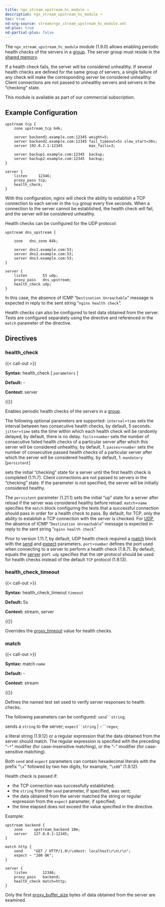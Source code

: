 ```yaml
---
title: ngx_stream_upstream_hc_module ⭐️
description: ngx_stream_upstream_hc_module ⭐️
toc: true
nd-org-source: stream/ngx_stream_upstream_hc_module.xml
nd-plus: true
nd-partial-plus: false
---
```



<!--
********************************************************************************
🛑 WARNING: AUTOGENERATED FILE - DO NOT EDIT 🛑
This Markdown file was automatically generated from the source XML documentation.
Any manual changes made directly to this file will be overwritten.
To request or suggest changes, please edit the source XML files instead.
https://github.com/nginx/nginx.org/tree/main/xml/en
********************************************************************************
-->


The `ngx_stream_upstream_hc_module` module (1.9.0)
allows enabling periodic health checks of the servers in a
[group](/nginx/module-reference/stream/ngx_stream_upstream_module#upstream).
The server group must reside in the
[shared memory](/nginx/module-reference/stream/ngx_stream_upstream_module#zone).

If a health check fails, the server will be considered unhealthy.
If several health checks are defined for the same group of servers,
a single failure of any check will make the corresponding server be
considered unhealthy.
Client connections are not passed to unhealthy servers
and servers in the “checking” state.

This module is available as part of our
commercial subscription.
## Example Configuration


```nginx
upstream tcp {
    zone upstream_tcp 64k;

    server backend1.example.com:12345 weight=5;
    server backend2.example.com:12345 fail_timeout=5s slow_start=30s;
    server 192.0.2.1:12345            max_fails=3;

    server backup1.example.com:12345  backup;
    server backup2.example.com:12345  backup;
}

server {
    listen     12346;
    proxy_pass tcp;
    health_check;
}

```


With this configuration, nginx
will check the ability to establish a TCP connection to each server
in the `tcp` group every five seconds.
When a connection to the server cannot be established,
the health check will fail, and the server will
be considered unhealthy.

Health checks can be configured for the UDP protocol:

```nginx
upstream dns_upstream {

    zone   dns_zone 64k;

    server dns1.example.com:53;
    server dns2.example.com:53;
    server dns3.example.com:53;
}

server {
    listen       53 udp;
    proxy_pass   dns_upstream;
    health_check udp;
}

```


In this case, the absence of
ICMP “`Destination Unreachable`” message is expected
in reply to the sent string “`nginx health check`”.

Health checks can also be configured to test data obtained from the server.
Tests are configured separately using the [](#match) directive
and referenced in the `match` parameter
of the [](#health_check) directive.
## Directives

### health_check

{{< call-out >}}

**Syntax:** health_check [ `parameters` ]

**Default:** -

**Context:** server


{{</call-out>}}


Enables periodic health checks of the servers in a
[group](/nginx/module-reference/stream/ngx_stream_upstream_module#upstream).

The following optional parameters are supported:
`interval`=`time`
sets the interval between two consecutive health checks,
by default, 5 seconds.
`jitter`=`time`
sets the time within which
each health check will be randomly delayed,
by default, there is no delay.
`fails`=`number`
sets the number of consecutive failed health checks of a particular server
after which this server will be considered unhealthy,
by default, 1.
`passes`=`number`
sets the number of consecutive passed health checks of a particular server
after which the server will be considered healthy,
by default, 1.
`mandatory` [`persistent`]

sets the initial “checking” state for a server
until the first health check is completed (1.11.7).
Client connections are not passed to servers in the “checking” state.
If the parameter is not specified,
the server will be initially considered healthy.

The `persistent` parameter (1.21.1)
sets the initial “up” state for a server after reload
if the server was considered healthy before reload.
`match`=`name`
specifies the `match` block configuring the tests that a
successful connection should pass in order for a health check to pass.
By default, for TCP, only the ability
to establish a TCP connection with the server is checked.
For [UDP](#health_check_udp), the absence of
ICMP “`Destination Unreachable`” message is expected
in reply to the sent string “`nginx health check`”.

Prior to version 1.11.7, by default, UDP health check
required a [match](#hc_match) block with the
[send](#match_send) and [expect](#match_expect)
parameters.
`port`=`number`
defines the port used when connecting to a server
to perform a health check (1.9.7).
By default, equals the
[server](/nginx/module-reference/stream/ngx_stream_upstream_module#server) port.
`udp`
specifies that the `UDP` protocol should be used for
health checks instead of the default `TCP` protocol (1.9.13).
### health_check_timeout

{{< call-out >}}

**Syntax:** health_check_timeout `timeout`

**Default:** 5s

**Context:** stream, server


{{</call-out>}}


Overrides the
[proxy_timeout](/nginx/module-reference/stream/ngx_stream_proxy_module#proxy_timeout)
value for health checks.
### match

{{< call-out >}}

**Syntax:** match `name`

**Default:** -

**Context:** stream


{{</call-out>}}


Defines the named test set used to verify server responses to health checks.

The following parameters can be configured:
`send``string`;

sends a `string` to the server;
`expect``string` |
`~``regex`;

a literal string (1.9.12) or a regular expression
that the data obtained from the server should match.
The regular expression is specified with the preceding
“`~*`” modifier (for case-insensitive matching), or the
“`~`” modifier (for case-sensitive matching).

Both `send` and `expect` parameters
can contain hexadecimal literals with the prefix “`\x`”
followed by two hex digits, for example, “`\x80`” (1.9.12).

Health check is passed if:

- the TCP connection was successfully established;
- the `string` from the `send` parameter, if specified, was sent;
- the data obtained from the server matched the string or regular expression from the `expect` parameter, if specified;
- the time elapsed does not exceed the value specified in the [](#health_check_timeout) directive.


Example:

```nginx
upstream backend {
    zone     upstream_backend 10m;
    server   127.0.0.1:12345;
}

match http {
    send     "GET / HTTP/1.0\r\nHost: localhost\r\n\r\n";
    expect ~ "200 OK";
}

server {
    listen       12346;
    proxy_pass   backend;
    health_check match=http;
}

```


Only the first
[proxy_buffer_size](/nginx/module-reference/stream/ngx_stream_proxy_module#proxy_buffer_size)
bytes of data obtained from the server are examined.
